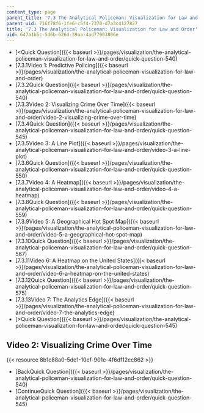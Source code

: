 ```yaml
---
content_type: page
parent_title: '7.3 The Analytical Policeman: Visualization for Law and Order'
parent_uid: 716f78f6-1fe6-c5f4-7370-d7a3c4127827
title: '7.3 The Analytical Policeman: Visualization for Law and Order'
uid: 647a1b5c-5d6b-626d-39aa-4ad77903806e
---
```


*   [\<Quick Question]({{< baseurl >}}/pages/visualization/the-analytical-policeman-visualization-for-law-and-order/quick-question-540)
*   [7.3.1Video 1: Predictive Policing]({{< baseurl >}}/pages/visualization/the-analytical-policeman-visualization-for-law-and-order)
*   [7.3.2Quick Question]({{< baseurl >}}/pages/visualization/the-analytical-policeman-visualization-for-law-and-order/quick-question-540)
*   [7.3.3Video 2: Visualizing Crime Over Time]({{< baseurl >}}/pages/visualization/the-analytical-policeman-visualization-for-law-and-order/video-2-visualizing-crime-over-time)
*   [7.3.4Quick Question]({{< baseurl >}}/pages/visualization/the-analytical-policeman-visualization-for-law-and-order/quick-question-545)
*   [7.3.5Video 3: A Line Plot]({{< baseurl >}}/pages/visualization/the-analytical-policeman-visualization-for-law-and-order/video-3-a-line-plot)
*   [7.3.6Quick Question]({{< baseurl >}}/pages/visualization/the-analytical-policeman-visualization-for-law-and-order/quick-question-550)
*   [7.3.7Video 4: A Heatmap]({{< baseurl >}}/pages/visualization/the-analytical-policeman-visualization-for-law-and-order/video-4-a-heatmap)
*   [7.3.8Quick Question]({{< baseurl >}}/pages/visualization/the-analytical-policeman-visualization-for-law-and-order/quick-question-559)
*   [7.3.9Video 5: A Geographical Hot Spot Map]({{< baseurl >}}/pages/visualization/the-analytical-policeman-visualization-for-law-and-order/video-5-a-geographical-hot-spot-map)
*   [7.3.10Quick Question]({{< baseurl >}}/pages/visualization/the-analytical-policeman-visualization-for-law-and-order/quick-question-567)
*   [7.3.11Video 6: A Heatmap on the United States]({{< baseurl >}}/pages/visualization/the-analytical-policeman-visualization-for-law-and-order/video-6-a-heatmap-on-the-united-states)
*   [7.3.12Quick Question]({{< baseurl >}}/pages/visualization/the-analytical-policeman-visualization-for-law-and-order/quick-question-575)
*   [7.3.13Video 7: The Analytics Edge]({{< baseurl >}}/pages/visualization/the-analytical-policeman-visualization-for-law-and-order/video-7-the-analytics-edge)
*   [\>Quick Question]({{< baseurl >}}/pages/visualization/the-analytical-policeman-visualization-for-law-and-order/quick-question-545)

Video 2: Visualizing Crime Over Time
------------------------------------

{{< resource 8b1c88a0-5de1-10ef-901e-4f6df12cc862 >}}

*   [BackQuick Question]({{< baseurl >}}/pages/visualization/the-analytical-policeman-visualization-for-law-and-order/quick-question-540)
*   [ContinueQuick Question]({{< baseurl >}}/pages/visualization/the-analytical-policeman-visualization-for-law-and-order/quick-question-545)